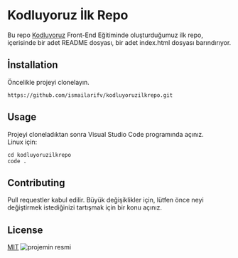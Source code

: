 # **Kodluyoruz İlk Repo**

Bu repo [Kodluyoruz](https://www.kodluyoruz.org) Front-End Eğitiminde oluşturduğumuz ilk repo, içerisinde bir adet README dosyası, bir adet index.html dosyası barındırıyor.
## **İnstallation**
Öncelikle projeyi clonelayın.

```
https://github.com/ismailarifv/kodluyoruzilkrepo.git
```
## Usage
Projeyi cloneladıktan sonra Visual Studio Code programında açınız.        
Linux için:
```
cd kodluyoruzilkrepo
code .
```
## Contributing
Pull requestler kabul edilir. Büyük değişiklikler için, lütfen önce neyi değiştirmek istediğinizi tartışmak için bir konu açınız.
## License
[MIT](https://choosealicense.com/licenses/mit/)
![projemin resmi](https://imgyukle.com/f/2022/09/13/nixNMR.png)